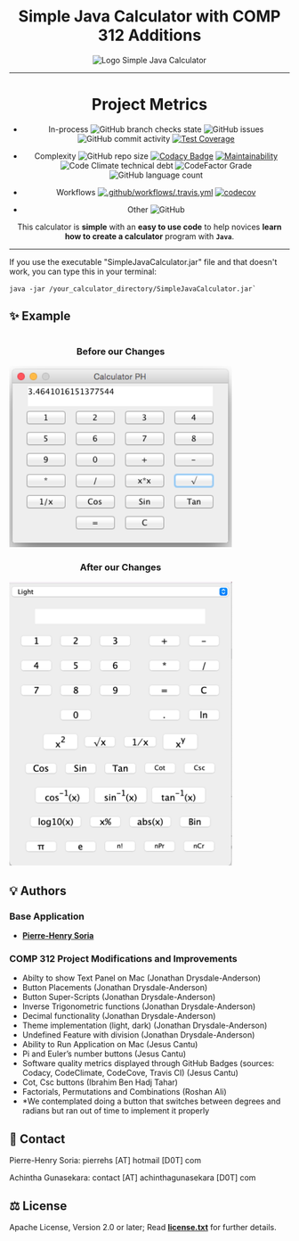 <div align="center">

# Simple Java Calculator with COMP 312 Additions

![Logo Simple Java Calculator](logo.png)

---
 # Project Metrics

- In-process
![GitHub branch checks state](https://img.shields.io/github/checks-status/JESUSC1/Simple-Java-Calculator/master)
![GitHub issues](https://img.shields.io/github/issues-raw/JESUSC1/Simple-Java-Calculator)
![GitHub commit activity](https://img.shields.io/github/commit-activity/m/JESUSC1/Simple-Java-Calculator)
[![Test Coverage](https://api.codeclimate.com/v1/badges/e644d4971ca9323a13ce/test_coverage)](https://codeclimate.com/github/JESUSC1/Simple-Java-Calculator/test_coverage)

-  Complexity
![GitHub repo size](https://img.shields.io/github/repo-size/JESUSC1/Simple-Java-Calculator)
[![Codacy Badge](https://app.codacy.com/project/badge/Grade/353a246a5bd04977abe37351c2ee0f20)](https://app.codacy.com/gh/JESUSC1/Simple-Java-Calculator/dashboard?utm_source=gh&utm_medium=referral&utm_content=&utm_campaign=Badge_grade)
[![Maintainability](https://api.codeclimate.com/v1/badges/e644d4971ca9323a13ce/maintainability)](https://codeclimate.com/github/JESUSC1/Simple-Java-Calculator/maintainability)
![Code Climate technical debt](https://img.shields.io/codeclimate/tech-debt/JESUSC1/Simple-Java-Calculator)
![CodeFactor Grade](https://img.shields.io/codefactor/grade/github/jesusc1/simple-java-calculator?label=code%20quality)
![GitHub language count](https://img.shields.io/github/languages/count/JESUSC1/Simple-Java-Calculator)

- Workflows
[![.github/workflows/.travis.yml](https://github.com/JESUSC1/Simple-Java-Calculator/actions/workflows/.travis.yml/badge.svg)](https://github.com/JESUSC1/Simple-Java-Calculator/actions/workflows/.travis.yml)
[![codecov](https://codecov.io/gh/JESUSC1/Simple-Java-Calculator/branch/master/graph/badge.svg)](https://codecov.io/gh/JESUSC1/Simple-Java-Calculator)

- Other
![GitHub](https://img.shields.io/github/license/JESUSC1/Simple-Java-Calculator)

This calculator is **simple** with an **easy to use code** to help novices **learn how to create a calculator** program with **`Java`**.

---
  
</div>

If you use the executable "SimpleJavaCalculator.jar" file and that doesn't work, you can type this in your terminal:

```shell
java -jar /your_calculator_directory/SimpleJavaCalculator.jar`
```

## :sparkles: Example

<div style="width: 800px;">
  <div style="width: 400px; display: inline-block; text-align: center;">
    <h3>Before our Changes</h3>
    <img src="Screenshots/screenshot.png" width="400">
  </div>
  <div style="width: 400px; display: inline-block; text-align: center;">
    <h3>After our Changes</h3>
    <img src="Screenshots/screenshot3.png" width="400">
  </div>
</div>



## 💡 Authors

### Base Application

- **[Pierre-Henry Soria](https://ph7.me)**

### COMP 312 Project Modifications and Improvements
- Abilty to show Text Panel on Mac (Jonathan Drysdale-Anderson)
- Button Placements (Jonathan Drysdale-Anderson)
- Button Super-Scripts (Jonathan Drysdale-Anderson)
- Inverse Trigonometric functions (Jonathan Drysdale-Anderson)
- Decimal functionality (Jonathan Drysdale-Anderson)
- Theme implementation (light, dark) (Jonathan Drysdale-Anderson)
- Undefined Feature with division (Jonathan Drysdale-Anderson)
- Ability to Run Application on Mac (Jesus Cantu)
- Pi and Euler’s number buttons (Jesus Cantu)
- Software quality metrics displayed through GitHub Badges (sources: Codacy, CodeClimate, CodeCove, Travis CI) (Jesus Cantu)
- Cot, Csc buttons (Ibrahim Ben Hadj Tahar)
- Factorials, Permutations and Combinations (Roshan Ali)
- *We contemplated doing a button that switches between degrees and radians but ran out of time to implement it properly


## 📮 Contact

Pierre-Henry Soria: pierrehs [AT] hotmail [D0T] com

Achintha Gunasekara: contact [AT] achinthagunasekara [D0T] com


## ⚖️ License

Apache License, Version 2.0 or later; Read **[license.txt](./license.txt)** for further details.
